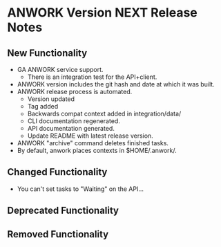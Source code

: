 # ANWORK Version NEXT Release Notes

## New Functionality
- GA ANWORK service support.
    - There is an integration test for the API+client.
- ANWORK version includes the git hash and date at which it was built.
- ANWORK release process is automated.
  - Version updated
  - Tag added
  - Backwards compat context added in integration/data/
  - CLI documentation regenerated.
  - API documentation generated.
  - Update README with latest release version.
- ANWORK "archive" command deletes finished tasks.
- By default, anwork places contexts in $HOME/.anwork/.

## Changed Functionality
- You can't set tasks to "Waiting" on the API...

## Deprecated Functionality

## Removed Functionality
